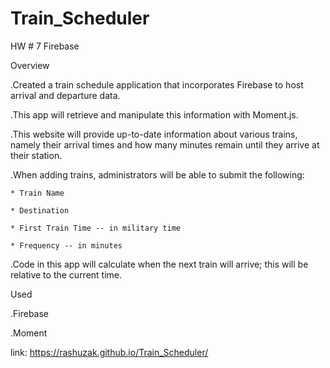 # Train_Scheduler
HW # 7 Firebase


 Overview

.Created a train schedule application that incorporates Firebase to host arrival and departure data. 


.This app will retrieve and manipulate this information with Moment.js. 


.This website will provide up-to-date information about various trains, namely their arrival times and how many minutes remain until they arrive at their station.



.When adding trains, administrators will be able to submit the following:
    
    * Train Name
    
    * Destination 
    
    * First Train Time -- in military time
    
    * Frequency -- in minutes
  


.Code in this app will calculate when the next train will arrive; this will be relative to the current time.


Used

.Firebase

.Moment


link: https://rashuzak.github.io/Train_Scheduler/
  
  